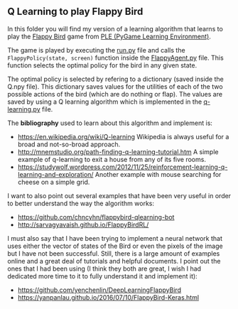 ## **Q Learning to play Flappy Bird**

In this folder you will find my version of a learning algorithm that learns to play the [Flappy Bird](https://en.wikipedia.org/wiki/Flappy_Bird) game from [PLE (PyGame Learning Environment)](https://github.com/ntasfi/PyGame-Learning-Environment).

The game is played by executing the [run.py](run.py) file and calls the `FlappyPolicy(state, screen)` function inside the [FlappyAgent.py](FlappyAgent.py) file. This function selects the optimal policy for the bird in any given state. 

The optimal policy is selected by refering to a dictionary (saved inside the Q.npy file). This dictionary saves values for the utilities of each of the two possible actions of the bird (which are do nothing or flap). The values are saved by using a Q learning algorithm which is implemented in the [q-learning.py](q-learning.py) file. 

The **bibliography** used to learn about this algorithm and implement is:

- https://en.wikipedia.org/wiki/Q-learning Wikipedia is always useful for a broad and not-so-broad approach.
- http://mnemstudio.org/path-finding-q-learning-tutorial.htm A simple example of q-learning to exit a house from any of its five rooms.
- https://studywolf.wordpress.com/2012/11/25/reinforcement-learning-q-learning-and-exploration/ Another example with mouse searching for cheese on a simple grid.

I want to also point out several examples that have been very useful in order to better understand the way the algorithm works: 

- https://github.com/chncyhn/flappybird-qlearning-bot
- http://sarvagyavaish.github.io/FlappyBirdRL/

I must also say that I have been trying to implement a neural network that uses either the vector of states of the Bird or even the pixels of the image but I have not been successful. Still, there is a large amount of examples online and a great deal of tutorials and helpful documents. I point out the ones that I had been using (I think they both are great, I wish I had dedicated more time to it to fully understand it and implement it):

- https://github.com/yenchenlin/DeepLearningFlappyBird
- https://yanpanlau.github.io/2016/07/10/FlappyBird-Keras.html
